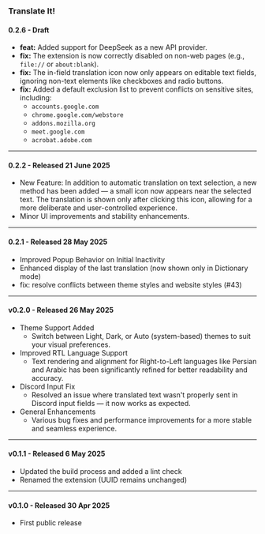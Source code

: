 ### Translate It!

#### 0.2.6 - Draft

-   **feat:** Added support for DeepSeek as a new API provider.
-   **fix:** The extension is now correctly disabled on non-web pages (e.g., `file://` or `about:blank`).
-   **fix:** The in-field translation icon now only appears on editable text fields, ignoring non-text elements like checkboxes and radio buttons.
-   **fix:** Added a default exclusion list to prevent conflicts on sensitive sites, including:
    -   `accounts.google.com`
    -   `chrome.google.com/webstore`
    -   `addons.mozilla.org`
    -   `meet.google.com`
    -   `acrobat.adobe.com`

---

#### 0.2.2 - Released 21 June 2025

-   New Feature: In addition to automatic translation on text selection, a new method has been added — a small icon now appears near the selected text. The translation is shown only after clicking this icon, allowing for a more deliberate and user-controlled experience.
-   Minor UI improvements and stability enhancements.

---

#### 0.2.1 - Released 28 May 2025

-   Improved Popup Behavior on Initial Inactivity
-   Enhanced display of the last translation (now shown only in Dictionary mode)
-   fix: resolve conflicts between theme styles and website styles (#43)

---

#### v0.2.0 - Released 26 May 2025

-   Theme Support Added
    -   Switch between Light, Dark, or Auto (system-based) themes to suit your visual preferences.
-   Improved RTL Language Support
    -   Text rendering and alignment for Right-to-Left languages like Persian and Arabic has been significantly refined for better readability and accuracy.
-   Discord Input Fix
    -   Resolved an issue where translated text wasn't properly sent in Discord input fields — it now works as expected.
-   General Enhancements
    -   Various bug fixes and performance improvements for a more stable and seamless experience.

---

#### v0.1.1 - Released 6 May 2025

-   Updated the build process and added a lint check
-   Renamed the extension (UUID remains unchanged)

---

#### v0.1.0 - Released 30 Apr 2025

-   First public release